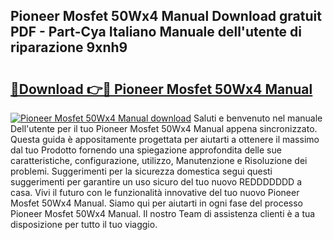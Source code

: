 ## Pioneer Mosfet 50Wx4 Manual Download gratuit PDF - Part-Cya Italiano Manuale dell'utente di riparazione 9xnh9

# <h2><a href="http://dff88xt.blite.top/?on=Pioneer+Mosfet+50Wx4+Manual">🔗Download 👉🔴 Pioneer Mosfet 50Wx4 Manual</a></h2>

[![Pioneer Mosfet 50Wx4 Manual download](https://i.imgur.com/lujVjoI.png)](http://dff88xt.blite.top/?on=Pioneer+Mosfet+50Wx4+Manual)
Saluti e benvenuto nel manuale Dell'utente per il tuo Pioneer Mosfet 50Wx4 Manual appena sincronizzato. Questa guida è appositamente progettata per aiutarti a ottenere il massimo dal tuo Prodotto fornendo una spiegazione approfondita delle sue caratteristiche, configurazione, utilizzo, Manutenzione e Risoluzione dei problemi. Suggerimenti per la sicurezza domestica segui questi suggerimenti per garantire un uso sicuro del tuo nuovo REDDDDDDD a casa. Vivi il futuro con le funzionalità innovative del tuo nuovo Pioneer Mosfet 50Wx4 Manual. Siamo qui per aiutarti in ogni fase del processo Pioneer Mosfet 50Wx4 Manual. Il nostro Team di assistenza clienti è a tua disposizione per tutto il tuo viaggio.
